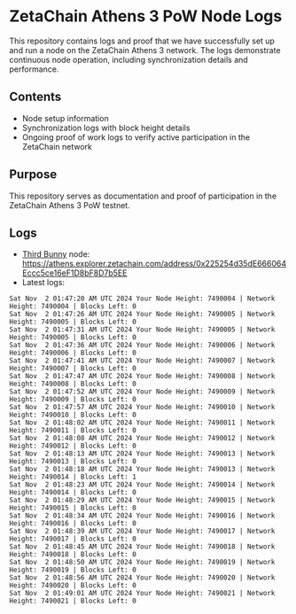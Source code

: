 # ZetaChain Athens 3 PoW Node Logs
This repository contains logs and proof that we have successfully set up and run a node on the ZetaChain Athens 3 network. The logs demonstrate continuous node operation, including synchronization details and performance.

## Contents
- Node setup information
- Synchronization logs with block height details
- Ongoing proof of work logs to verify active participation in the ZetaChain network

## Purpose
This repository serves as documentation and proof of participation in the ZetaChain Athens 3 PoW testnet.

## Logs

- [Third Bunny](https://thirdbunny.xyz/) node: https://athens.explorer.zetachain.com/address/0x225254d35dE666064Eccc5ce16eF1D8bF8D7b5EE
- Latest logs:
```
Sat Nov  2 01:47:20 AM UTC 2024 Your Node Height: 7490004 | Network Height: 7490004 | Blocks Left: 0
Sat Nov  2 01:47:26 AM UTC 2024 Your Node Height: 7490005 | Network Height: 7490005 | Blocks Left: 0
Sat Nov  2 01:47:31 AM UTC 2024 Your Node Height: 7490005 | Network Height: 7490005 | Blocks Left: 0
Sat Nov  2 01:47:36 AM UTC 2024 Your Node Height: 7490006 | Network Height: 7490006 | Blocks Left: 0
Sat Nov  2 01:47:41 AM UTC 2024 Your Node Height: 7490007 | Network Height: 7490007 | Blocks Left: 0
Sat Nov  2 01:47:47 AM UTC 2024 Your Node Height: 7490008 | Network Height: 7490008 | Blocks Left: 0
Sat Nov  2 01:47:52 AM UTC 2024 Your Node Height: 7490009 | Network Height: 7490009 | Blocks Left: 0
Sat Nov  2 01:47:57 AM UTC 2024 Your Node Height: 7490010 | Network Height: 7490010 | Blocks Left: 0
Sat Nov  2 01:48:02 AM UTC 2024 Your Node Height: 7490011 | Network Height: 7490011 | Blocks Left: 0
Sat Nov  2 01:48:08 AM UTC 2024 Your Node Height: 7490012 | Network Height: 7490012 | Blocks Left: 0
Sat Nov  2 01:48:13 AM UTC 2024 Your Node Height: 7490013 | Network Height: 7490013 | Blocks Left: 0
Sat Nov  2 01:48:18 AM UTC 2024 Your Node Height: 7490013 | Network Height: 7490014 | Blocks Left: 1
Sat Nov  2 01:48:23 AM UTC 2024 Your Node Height: 7490014 | Network Height: 7490014 | Blocks Left: 0
Sat Nov  2 01:48:29 AM UTC 2024 Your Node Height: 7490015 | Network Height: 7490015 | Blocks Left: 0
Sat Nov  2 01:48:34 AM UTC 2024 Your Node Height: 7490016 | Network Height: 7490016 | Blocks Left: 0
Sat Nov  2 01:48:39 AM UTC 2024 Your Node Height: 7490017 | Network Height: 7490017 | Blocks Left: 0
Sat Nov  2 01:48:45 AM UTC 2024 Your Node Height: 7490018 | Network Height: 7490018 | Blocks Left: 0
Sat Nov  2 01:48:50 AM UTC 2024 Your Node Height: 7490019 | Network Height: 7490019 | Blocks Left: 0
Sat Nov  2 01:48:56 AM UTC 2024 Your Node Height: 7490020 | Network Height: 7490020 | Blocks Left: 0
Sat Nov  2 01:49:01 AM UTC 2024 Your Node Height: 7490021 | Network Height: 7490021 | Blocks Left: 0
```

